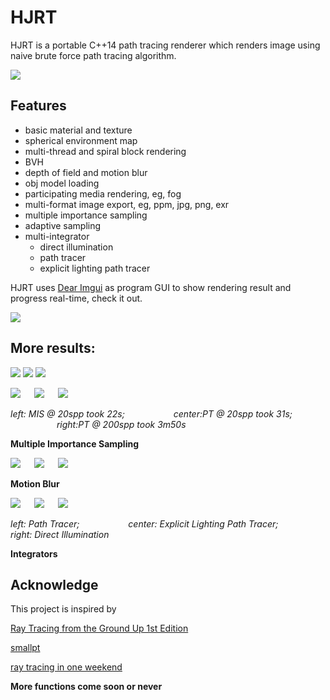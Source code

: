 # HJRT

HJRT is a portable C++14 path tracing renderer which renders image using naive brute force path tracing algorithm.

![](log/img/demo.gif)

## Features

+ basic material and texture
+ spherical environment map
+ multi-thread and spiral block rendering
+ BVH 
+ depth of field and motion blur
+ obj model loading 
+ participating media rendering, eg, fog 
+ multi-format image export, eg, ppm, jpg, png, exr
+ multiple importance sampling
+ adaptive sampling
+ multi-integrator
  + direct illumination 
  + path tracer
  + explicit lighting path tracer

HJRT uses [Dear Imgui](https://github.com/ocornut/imgui) as program GUI to show rendering result and progress real-time, check it out.

![](log/img/huajigeUI.png)

## More results:

![](log/img/castle.png) ![](log/img/Toasters.png) ![](log/img/shaderball.png)


![](log/img/diamondMIS.png) &emsp; ![](log/img/diamondPTLow.png) &emsp; ![](log/img/diamondPTHigh.png) 
 
*left: MIS @ 20spp took 22s; &emsp;&emsp;&emsp;&emsp;&emsp; center:PT @ 20spp took 31s; &emsp;&emsp;&emsp;&emsp;&emsp; right:PT @ 200spp took 3m50s*

**Multiple Importance Sampling**

![](log/img/motionBlur1.png) &emsp; ![](log/img/motionBlur2.png) &emsp; ![](log/img/motionBlur3.png) 

**Motion Blur**

![](log/img/integratorPT.png) &emsp; ![](log/img/integratorEL.png) &emsp; ![](log/img/integratorDI.png) 
 
*left: Path Tracer; &emsp;&emsp;&emsp;&emsp;&emsp; center: Explicit Lighting Path Tracer; &emsp;&emsp;&emsp;&emsp;&emsp; right: Direct Illumination*

**Integrators**

##  Acknowledge

This project is inspired by

[Ray Tracing from the Ground Up 1st Edition](https://www.amazon.com/Ray-Tracing-Ground-Kevin-Suffern-ebook-dp-B01E6SGV8Q/dp/B01E6SGV8Q/ref=mt_kindle?_encoding=UTF8&me=&qid=1191938342)

[smallpt](http://www.kevinbeason.com/smallpt/)

[ray tracing in one weekend](https://github.com/petershirley/raytracinginoneweekend)

**More functions come soon or never**


